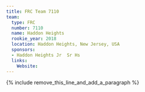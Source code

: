 ```yaml
---
title: FRC Team 7110
team:
  type: FRC
  number: 7110
  name: Haddon Heights
  rookie_year: 2018
  location: Haddon Heights, New Jersey, USA
  sponsors:
  - Haddon Heights Jr  Sr Hs
  links:
    Website:
---
```


{% include remove_this_line_and_add_a_paragraph %}